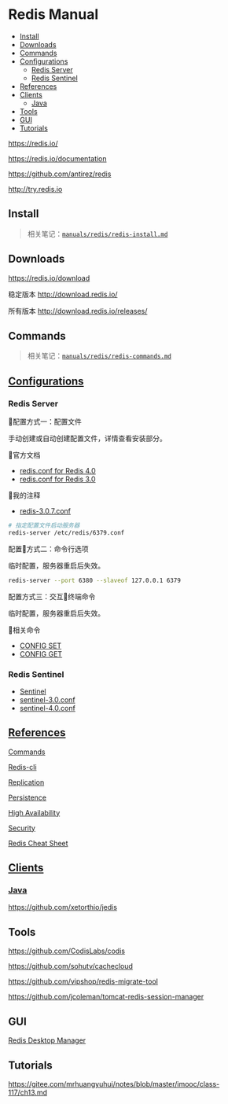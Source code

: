 <!-- omit in toc -->
# Redis Manual

- [Install](#install)
- [Downloads](#downloads)
- [Commands](#commands)
- [Configurations](#configurations)
  - [Redis Server](#redis-server)
  - [Redis Sentinel](#redis-sentinel)
- [References](#references)
- [Clients](#clients)
  - [Java](#java)
- [Tools](#tools)
- [GUI](#gui)
- [Tutorials](#tutorials)

<https://redis.io/>

<https://redis.io/documentation>

<https://github.com/antirez/redis>

<http://try.redis.io>

## Install

> 相关笔记：[`manuals/redis/redis-install.md`](/manuals/redis/redis-install.md)

## Downloads

<https://redis.io/download>

稳定版本 <http://download.redis.io/>

所有版本 <http://download.redis.io/releases/>

## Commands

> 相关笔记：[`manuals/redis/redis-commands.md`](/manuals/redis/redis-commands.md)

## [Configurations](https://redis.io/topics/config)

### Redis Server

配置方式一：配置文件

手动创建或自动创建配置文件，详情查看安装部分。

官方文档

- [redis.conf for Redis 4.0](https://raw.githubusercontent.com/antirez/redis/4.0/redis.conf)
- [redis.conf for Redis 3.0](https://raw.githubusercontent.com/antirez/redis/3.0/redis.conf)

我的注释

- [redis-3.0.7.conf](https://gitee.com/mrhuangyuhui/notes/blob/master/configs/redis/redis-3.0.7.conf)

```bash
# 指定配置文件启动服务器
redis-server /etc/redis/6379.conf
```

配置方式二：命令行选项

临时配置，服务器重启后失效。

```bash
redis-server --port 6380 --slaveof 127.0.0.1 6379
```

配置方式三：交互终端命令

临时配置，服务器重启后失效。

相关命令

- [CONFIG SET](https://redis.io/commands/config-set)
- [CONFIG GET](https://redis.io/commands/config-get)

### Redis Sentinel

- [Sentinel](https://redis.io/topics/sentinel)
- [sentinel-3.0.conf](https://github.com/antirez/redis/blob/3.0/sentinel.conf)
- [sentinel-4.0.conf](https://github.com/antirez/redis/blob/4.0/sentinel.conf)

## [References](https://redis.io/documentation)

[Commands](https://redis.io/commands)

[Redis-cli](https://redis.io/topics/rediscli)

[Replication](https://redis.io/topics/replication)

[Persistence](https://redis.io/topics/persistence)

[High Availability](https://redis.io/topics/sentinel)

[Security](https://redis.io/topics/security)

[Redis Cheat Sheet](https://www.cheatography.com/tasjaevan/cheat-sheets/redis/)

## [Clients](https://redis.io/clients)

### [Java](https://redis.io/clients#java)

<https://github.com/xetorthio/jedis>

## Tools

<https://github.com/CodisLabs/codis>

<https://github.com/sohutv/cachecloud>

<https://github.com/vipshop/redis-migrate-tool>

<https://github.com/jcoleman/tomcat-redis-session-manager>

## GUI

[Redis Desktop Manager](https://redisdesktop.com/)

## Tutorials

<https://gitee.com/mrhuangyuhui/notes/blob/master/imooc/class-117/ch13.md>